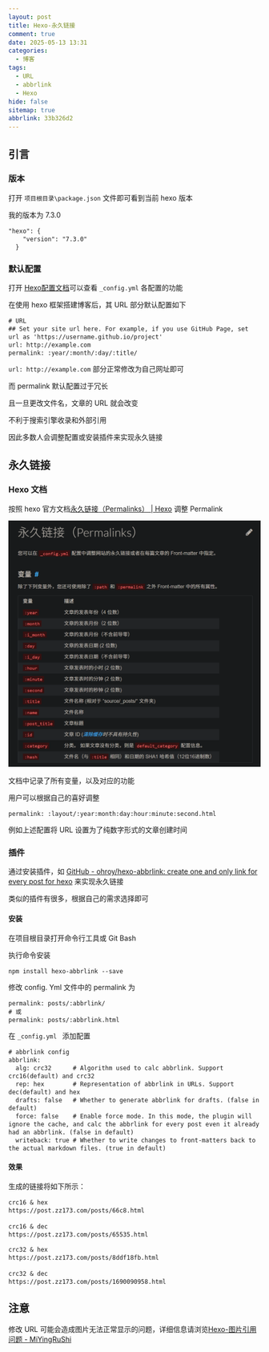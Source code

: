 ```yaml
---
layout: post
title: Hexo-永久链接
comment: true
date: 2025-05-13 13:31
categories:
  - 博客
tags:
  - URL
  - abbrlink
  - Hexo
hide: false
sitemap: true
abbrlink: 33b326d2
---
```

## 引言
### 版本

打开 `项目根目录\package.json` 文件即可看到当前 hexo 版本

我的版本为 7.3.0

```
"hexo": {
    "version": "7.3.0"
  }
```

### 默认配置

打开 [Hexo配置文档](https://hexo.io/zh-cn/docs/configuration.html)可以查看 `_config.yml` 各配置的功能

在使用 hexo 框架搭建博客后，其 URL 部分默认配置如下

```
# URL
## Set your site url here. For example, if you use GitHub Page, set url as 'https://username.github.io/project'
url: http://example.com
permalink: :year/:month/:day/:title/
```

`url: http://example.com` 部分正常修改为自己网址即可

而 permalink 默认配置过于冗长

且一旦更改文件名，文章的 URL 就会改变

不利于搜索引擎收录和外部引用

因此多数人会调整配置或安装插件来实现永久链接
## 永久链接

### Hexo 文档

按照 hexo 官方文档[永久链接（Permalinks） \| Hexo](https://hexo.io/zh-cn/docs/permalinks) 调整 Permalink

![](permalink/file-20250518232304341.png)

文档中记录了所有变量，以及对应的功能

用户可以根据自己的喜好调整

```
permalink: :layout/:year:month:day:hour:minute:second.html
```

例如上述配置将 URL 设置为了纯数字形式的文章创建时间

### 插件

通过安装插件，如 [GitHub - ohroy/hexo-abbrlink: create one and only link for every post for hexo](https://github.com/ohroy/hexo-abbrlink) 来实现永久链接

类似的插件有很多，根据自己的需求选择即可

#### 安装

在项目根目录打开命令行工具或 Git Bash

执行命令安装

```
npm install hexo-abbrlink --save
```

修改 config. Yml 文件中的 permalink 为

```
permalink: posts/:abbrlink/ 
# 或
permalink: posts/:abbrlink.html
```

在 `_config.yml ` 添加配置

```
# abbrlink config
abbrlink:
  alg: crc32      # Algorithm used to calc abbrlink. Support crc16(default) and crc32
  rep: hex        # Representation of abbrlink in URLs. Support dec(default) and hex
  drafts: false   # Whether to generate abbrlink for drafts. (false in default)
  force: false    # Enable force mode. In this mode, the plugin will ignore the cache, and calc the abbrlink for every post even it already had an abbrlink. (false in default)
  writeback: true # Whether to write changes to front-matters back to the actual markdown files. (true in default)
```

#### 效果

生成的链接将如下所示：

```
crc16 & hex
https://post.zz173.com/posts/66c8.html

crc16 & dec
https://post.zz173.com/posts/65535.html
```

```
crc32 & hex
https://post.zz173.com/posts/8ddf18fb.html

crc32 & dec
https://post.zz173.com/posts/1690090958.html
```

## 注意

修改 URL 可能会造成图片无法正常显示的问题，详细信息请浏览[Hexo-图片引用问题 - MiYingRuShi](https://mifazhan.top/posts/dc842c8c/)